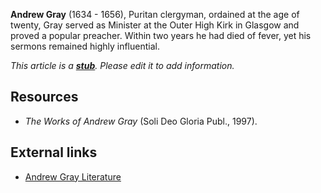 **Andrew Gray** (1634 - 1656), Puritan clergyman, ordained at the
age of twenty, Gray served as Minister at the Outer High Kirk in
Glasgow and proved a popular preacher. Within two years he had died
of fever, yet his sermons remained highly influential.

*This article is a **[stub](http://www.theopedia.com/Category:Theopedia_stubs "Category:Theopedia stubs")**. Please edit it to add information.*
## Resources

-   *The Works of Andrew Gray* (Soli Deo Gloria Publ., 1997).



## External links

-   [Andrew Gray Literature](http://www.newble.co.uk/gray/literature.html)



